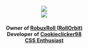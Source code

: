 <a href="https://neostetic.github.io">
  <p align="center">
    <img src="https://i.giphy.com/media/JWOJsD0HvNpJ7K0XFk/giphy.webp"><br>
    <img src="https://user-images.githubusercontent.com/83291717/145250762-d9f11d2e-1405-4532-b72a-5c83feae19d9.png">
  </p>
</a>
<p align="center">
<h4 align="center">
  Owner of <a href="https://github.com/RobuxRoll">RobuxRoll (RollOrbit)</a><br>
  Developer of <a href="https://github.com/cookieclicker98">Cookieclicker98</a><br>
  <a href="https://neostetic.github.io">CSS Enthusiast</a><br>
</h4>
</p>

